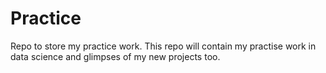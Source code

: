 # Practice
Repo to store my practice work. This repo will contain my practise work in data science and glimpses of my new projects too. 

